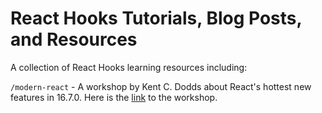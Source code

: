 # React Hooks Tutorials, Blog Posts, and Resources

A collection of React Hooks learning resources including: 

`/modern-react` - A workshop by Kent C. Dodds about React's hottest new features in 16.7.0. Here is the [link](https://www.youtube.com/watch?v=xcZXS_VEJS0) to the workshop.